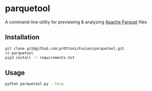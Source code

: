 # parquetool

A command-line utility for previewing & analyzing [Apache Parquet](https://parquet.apache.org/) files

## Installation 
```sh
git clone git@github.com:prOttonicFusion/parquetool.git
cd parquetool
pip3 install -r requirements.txt
```

## Usage

```sh
python parquetool.py --help
```